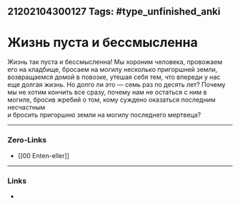 21202104300127
Tags: #type_unfinished_anki
---
# Жизнь пуста и бессмысленна

Жизнь так пуста и бессмысленна! Мы хороним человека, провожаем его на кладбище, бросаем на могилу несколько пригоршней земли, возвращаемся домой в повозке, утешая себя тем, что впереди у нас еще долгая жизнь. Но долго ли это — семь раз по десять лет? Почему мы не хотим кончить все сразу, почему нам не остаться с ним в могиле, бросив жребий о том, кому суждено оказаться последним несчастным <br>и бросить пригоршню земли на могилу последнего мертвеца? 

---
### Zero-Links
- [[00 Enten-eller]]
---
### Links
-